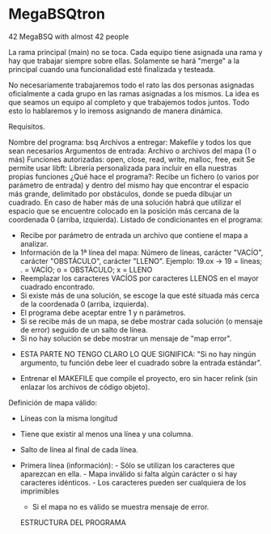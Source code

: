 # MegaBSQtron
 42 MegaBSQ with almost 42 people

La rama principal (main) no se toca. Cada equipo tiene asignada una rama y hay que trabajar siempre sobre ellas. Solamente se hará "merge" a la principal cuando una funcionalidad esté finalizada y testeada.

No necesariamente trabajaremos todo el rato las dos personas asignadas oficialmente a cada grupo en las ramas asignadas a los mismos. La idea es que seamos un equipo al completo y que trabajemos todos juntos. Todo esto lo hablaremos y lo iremoss asignando de manera dinámica.

Requisitos.

Nombre del programa: bsq
Archivos a entregar: Makefile y todos los que sean necesarios
Argumentos de entrada: Archivo o archivos del mapa (1 o más)
Funciones autorizadas: open, close, read, write, malloc, free, exit
Se permite usar libft: Librería personalizada para incluir en ella nuestras propias funciones
¿Qué hace el programa?: Recibe un fichero (o varios por parámetro de entrada) y dentro del mismo hay que encontrar el espacio más grande, delimitado por obstáculos, donde se pueda dibujar un cuadrado. En caso de haber más de una solución habrá que utilizar el espacio que se encuentre colocado en la posición más cercana de la coordenada 0 (arriba, izquierda).
Listado de condicionantes en el programa:
- Recibe por parámetro de entrada un archivo que contiene el mapa a analizar.
- Información de la 1ª línea del mapa: Número de líneas, carácter "VACÍO", carácter "OBSTÁCULO", carácter "LLENO". Ejemplo: 19.ox -> 19 = líneas; . = VACÍO; o = OBSTÁCULO; x = LLENO
- Reemplazar los caracteres VACÍOS por caracteres LLENOS en el mayor cuadrado encontrado.
- Si existe más de una solución, se escoge la que esté situada más cerca de la coordenada 0 (arriba, izquierda).
- El programa debe aceptar entre 1 y n parámetros.
- Si se recibe más de un mapa, se debe mostrar cada solución (o mensaje de error) seguido de un salto de línea.
- Si no hay solución se debe mostrar un mensaje de "map error".
* ESTA PARTE NO TENGO CLARO LO QUE SIGNIFICA: "Si no hay ningún argumento, tu función debe leer el cuadrado sobre la entrada estándar".
- Entrenar el MAKEFILE que compile el proyecto, ero sin hacer relink (sin enlazar los archivos de código objeto).

Definición de mapa válido:
- Líneas con la misma longitud
- Tiene que existir al menos una línea y una columna.
- Salto de línea al final de cada línea.
- Primera línea (información):
                           - Sólo se utilizan los caracteres que aparezcan en ella.
                           - Mapa inválido si falta algún carácter o si hay caracteres idénticos.
                           - Los caracteres pueden ser cualquiera de los imprimibles
  - Si el mapa no es válido se muestra mensaje de error.

  ESTRUCTURA DEL PROGRAMA
